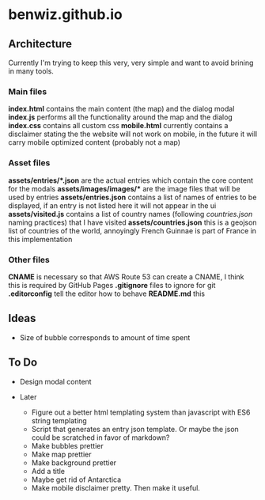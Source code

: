 # benwiz.github.io

## Architecture

Currently I'm trying to keep this very, very simple and want to avoid brining in many tools.

### Main files

**index.html** contains the main content (the map) and the dialog modal
**index.js** performs all the functionality around the map and the dialog
**index.css** contains all custom css
**mobile.html** currently contains a disclaimer stating the the website will not work on mobile, in the future it will carry mobile optimized content (probably not a map)

### Asset files

**assets/entries/\*.json** are the actual entries which contain the core content for the modals
**assets/images/images/\*** are the image files that will be used by entries
**assets/entries.json** contains a list of names of entries to be displayed, if an entry is not listed here it will not appear in the ui
**assets/visited.js** contains a list of country names (following _countries.json_ naming practices) that I have visited
**assets/countries.json** this is a geojson list of countries of the world, annoyingly French Guinnae is part of France in this implementation

### Other files

**CNAME** is necessary so that AWS Route 53 can create a CNAME, I think this is required by GitHub Pages
**.gitignore** files to ignore for git
**.editorconfig** tell the editor how to behave
**README.md** this

## Ideas

- Size of bubble corresponds to amount of time spent

## To Do

- Design modal content

- Later
  - Figure out a better html templating system than javascript with ES6 string templating
  - Script that generates an entry json template. Or maybe the json could be scratched in favor of markdown?
  - Make bubbles prettier
  - Make map prettier
  - Make background prettier
  - Add a title
  - Maybe get rid of Antarctica
  - Make mobile disclaimer pretty. Then make it useful.
